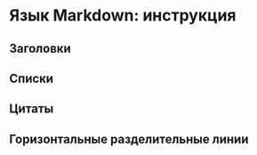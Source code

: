# Язык Markdown: инструкция

## Заголовки

## Списки

## Цитаты

## Горизонтальные разделительные линии